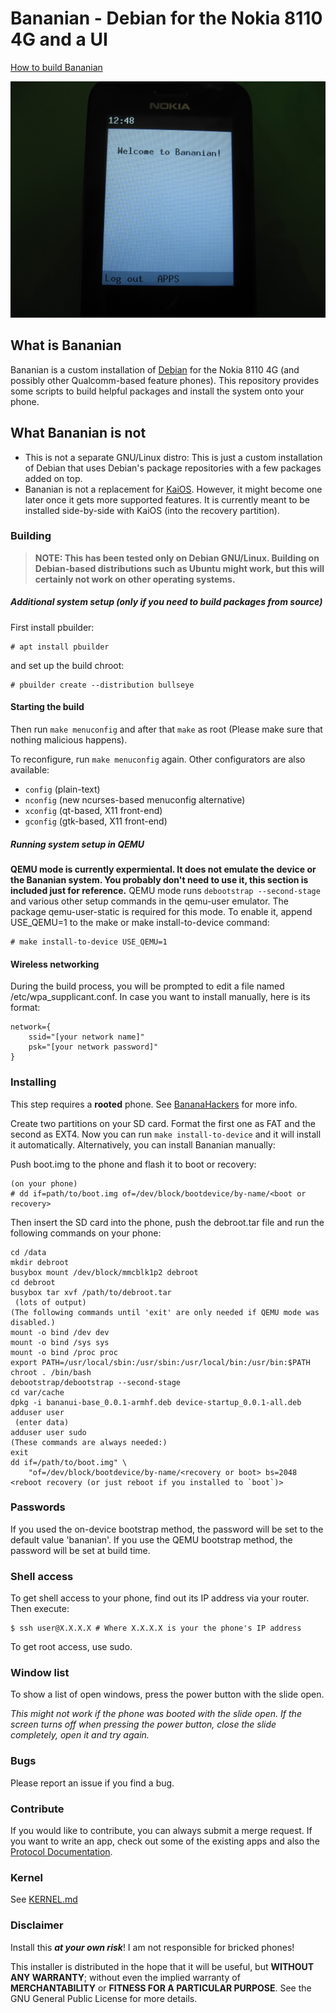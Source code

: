 # Bananian - Debian for the Nokia 8110 4G and a UI

[How to build Bananian](#building)

![Screenshot](screenshot.jpg)

## What is Bananian
Bananian is a custom installation of [Debian](https://debian.org) for the
Nokia 8110 4G (and possibly other Qualcomm-based feature phones).
This repository provides some scripts to build helpful packages and install the
system onto your phone.

## What Bananian is not

 - This is not a separate GNU/Linux distro: This is just a custom installation
   of Debian that uses Debian's package repositories with a few packages added
   on top.
 - Bananian is not a replacement for [KaiOS](https://kaiostech.com). However, it
   might become one later once it gets more supported features. It is currently
   meant to be installed side-by-side with KaiOS (into the recovery partition).

### Building
> **NOTE: This has been tested only on Debian GNU/Linux. Building on
> Debian-based
> distributions such as Ubuntu might work, but this will certainly not work on
> other operating systems.**

##### Additional system setup (only if you need to build packages from source)

First install pbuilder:
```
# apt install pbuilder
```

and set up the build chroot:
```
# pbuilder create --distribution bullseye
```

#### Starting the build

Then run `make menuconfig` and after that `make` as root
(Please make sure that nothing malicious happens).

To reconfigure, run `make menuconfig` again.
Other configurators are also available:
 - `config` (plain-text)
 - `nconfig` (new ncurses-based menuconfig alternative)
 - `xconfig` (qt-based, X11 front-end)
 - `gconfig` (gtk-based, X11 front-end)

##### Running system setup in QEMU
**QEMU mode is currently expermiental. It does not emulate the device or the
Bananian system. You probably don't need to use it, this section is included
just for reference.**
QEMU mode runs `debootstrap --second-stage` and various other setup commands in
the qemu-user emulator. The package qemu-user-static is required for this mode.
To enable it, append USE\_QEMU=1 to the make or make install-to-device command:

```
# make install-to-device USE_QEMU=1
```

#### Wireless networking
During the build process, you will be prompted to edit a file named
/etc/wpa\_supplicant.conf. In case you want to install manually, here is its
format:

```
network={
	ssid="[your network name]"
	psk="[your network password]"
}
```

### Installing
This step requires a **rooted** phone. See
[BananaHackers](https://sites.google.com/view/bananahackers/root) for more info.

Create two partitions on your SD card. Format the first one as FAT and the
second as EXT4.
Now you can run `make install-to-device` and it will install it automatically.
Alternatively, you can install Bananian manually:

Push boot.img to the phone and flash it to boot or recovery:

    (on your phone)
    # dd if=path/to/boot.img of=/dev/block/bootdevice/by-name/<boot or recovery>

Then insert the SD card into the phone, push the debroot.tar file and run the
following commands on your phone:

    cd /data
    mkdir debroot
    busybox mount /dev/block/mmcblk1p2 debroot
    cd debroot
    busybox tar xvf /path/to/debroot.tar
     (lots of output)
    (The following commands until 'exit' are only needed if QEMU mode was
    disabled.)
    mount -o bind /dev dev
    mount -o bind /sys sys
    mount -o bind /proc proc
    export PATH=/usr/local/sbin:/usr/sbin:/usr/local/bin:/usr/bin:$PATH
    chroot . /bin/bash
    debootstrap/debootstrap --second-stage
    cd var/cache
    dpkg -i bananui-base_0.0.1-armhf.deb device-startup_0.0.1-all.deb
    adduser user
     (enter data)
    adduser user sudo
    (These commands are always needed:)
    exit
    dd if=/path/to/boot.img" \
		"of=/dev/block/bootdevice/by-name/<recovery or boot> bs=2048
    <reboot recovery (or just reboot if you installed to `boot`)>

### Passwords

If you used the on-device bootstrap method, the password will be set to
the default value 'bananian'.
If you use the QEMU bootstrap method, the password will be set at build time.

### Shell access
To get shell access to your phone, find out its IP address via your router.
Then execute:

```
$ ssh user@X.X.X.X # Where X.X.X.X is your the phone's IP address
```

To get root access, use sudo.

### Window list
To show a list of open windows, press the power button with the slide open.

*This might not work if the phone was booted with the slide open. If the screen
turns off when pressing the power button, close the slide completely, open it
and try again.*

### Bugs
Please report an issue if you find a bug.

### Contribute
If you would like to contribute, you can always submit a merge request.
If you want to write an app, check out some of the existing apps and also the
[Protocol Documentation](https://affenull2345.gitlab.io/bananian/Bananui-Protocol.html).
### Kernel
See [KERNEL.md](KERNEL.md)

### Disclaimer
Install this ***at your own risk***! I am not responsible for bricked phones!

This installer is distributed in the hope that it will be useful,
but **WITHOUT ANY WARRANTY**; without even the implied warranty of
**MERCHANTABILITY** or **FITNESS FOR A PARTICULAR PURPOSE**.  See the
GNU General Public License for more details.

